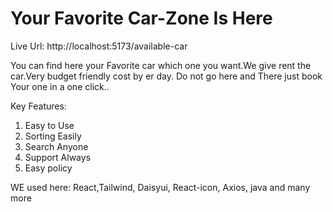# Your Favorite Car-Zone Is Here

Live Url: http://localhost:5173/available-car

You can find here your Favorite car which one you want.We give rent the car.Very budget friendly cost by er day. Do not go here and There just book Your one in a one click..

Key Features:
1. Easy to Use
2. Sorting Easily
3. Search Anyone
4. Support Always
5. Easy policy

WE used here: React,Tailwind, Daisyui, React-icon, Axios, java and many more
